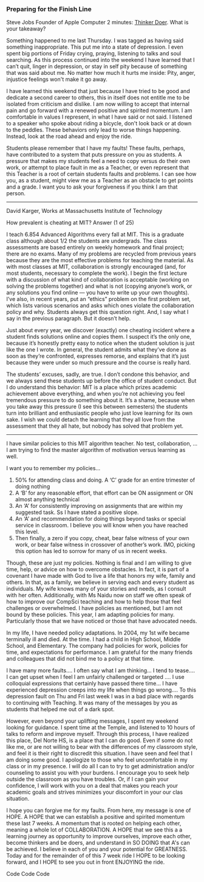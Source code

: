 ### Preparing for the Finish Line
Steve Jobs Founder of Apple Computer 2 minutes: [Thinker Doer](https://www.google.com/search?q=Steve+Jobs+Thinker+Doers&oq=Steve+Jobs+Thinker+Doers&aqs=chrome..69i57.16126j0j7&sourceid=chrome&ie=UTF-8#kpvalbx=_kTZKYoe0KoKckPIPlJWX-Aw20).   What is your takeaway?


Something happened to me last Thursday. I was tagged as having said something inappropriate.  This put me into a state of depression.  I even spent big portions of Friday crying, praying, listening to talks and soul searching.   As this process continued into the weekend I have learned that I can’t quit, linger in depression, or stay in self pity because of something that was said about me.  No matter how much it hurts me inside: Pity, anger, injustice feelings won't make it go away.


I have learned this weekend that just because I have tried to be good and dedicate a second career to others, this in itself does not entitle me to be isolated from criticism and dislike.  I am now willing to accept that internal pain and go forward with a renewed positive and spirited momentum.  I am comfortable in values I represent, in what I have said or not said.  I listened to a speaker who spoke about riding a bicycle, don't look back or at down to the peddles.  These behaviors only lead to worse things happening.  Instead,  look at the road ahead and enjoy the ride.


Students please remember that I have my faults!  These faults, perhaps, have contributed to a system that puts pressure on you as students.  A pressure that makes my students feel a need to copy versus do their own work, or attempt to place fault in me as a Teacher, or even represent that this Teacher is a root of certain students faults and problems.  I can see how you, as a student, might view me as a Teacher as an obstacle to get points and a grade.  I want you to ask your forgiveness if you think I am that person.


----

David Karger, Works at Massachusetts Institute of Technology


How prevalent is cheating at MIT? Answer (1 of 25)


I teach 6.854 Advanced Algorithms every fall at MIT. This is a graduate class although about 1/2 the students are undergrads. The class assessments are based entirely on weekly homework and final project; there are no exams. Many of my problems are recycled from previous years because they are the most effective problems for teaching the material. As with most classes at MIT, collaboration is strongly encouraged (and, for most students, necessary to complete the work). I begin the first lecture with a discussion of what kind of collaboration is acceptable (working on solving the problems together) and what is not (copying anyone’s work, or any solutions you find online — you have to write up your own thoughts). I’ve also, in recent years, put an “ethics” problem on the first problem set, which lists various scenarios and asks which ones violate the collaboration policy and why. Students always get this question right. And, I say what I say in the previous paragraph. But it doesn’t help.


Just about every year, we discover (exactly) one cheating incident where a student finds solutions online and copies them. I suspect it’s the only one, because it’s honestly pretty easy to notice when the student solution is just like the one I wrote. In general, the student admits what they’ve done as soon as they’re confronted, expresses remorse, and explains that it’s just because they were under so much pressure and the course is really hard.


The students’ excuses, sadly, are true. I don’t condone this behavior, and we always send these students up before the office of student conduct. But I do understand this behavior: MIT is a place which prizes academic achievement above everything, and when you’re not achieving you feel tremendous pressure to do something about it. It’s a shame, because when you take away this pressure (I see this between semesters) the students turn into brilliant and enthusiastic people who just love learning for its own sake. I wish we could detach the learning that they all love from the assessment that they all hate, but nobody has solved that problem yet.

----

I have similar policies to this MIT algorithm teacher.  No test, collaboration, ...  I am trying to find the master algorithm of motivation versus learning as well.  


I want you to remember my policies…
1. 50% for attending class and doing.  A ‘C’ grade for an entire trimester of doing nothing
2. A ‘B’ for any reasonable effort, that effort can be ON assignment or ON almost anything technical
3. An ‘A’ for consistently improving on assignments that are within my suggested task.  Ss I have stated a positive  slope.
4. An ‘A’ and recommendation for doing things beyond tasks or special service in classroom.  I believe you will know when you have reached this level.
5. Then finally, a zero if you copy, cheat, bear false witness of your own work, or bear false witness in crossover of another’s work.  IMO, picking this option has led to sorrow for many of us in recent weeks.


Though, these are just my policies.  Nothing is final and I am willing to give time, help, or advice on how to overcome obstacles.  In fact, it is part of a covenant I have made with God to live a life that honors my wife, family and others.  In that, as a family, we believe in serving each and every student as individuals.  My wife knows many of your stories and needs, as I consult with her often.  Additionally, with Ms Naidu now on staff we often speak of how to improve our CompSci teaching and how to help those that feel challenges or overwhelmed.  I have policies as mentioned, but I am not bound by these policies.  This year, I am adapting policies for many.  Particularly those that we have noticed or those that have advocated needs.


In my life, I have needed policy adaptations.  In 2004, my 1st wife became terminally ill and died.  At the time. I had a child in High School, Middle School, and Elementary.  The company had policies for work, policies for time, and expectations for performance.  I am grateful for the many friends and colleagues that did not bind me to a policy at that time.  


I have many more faults…. I often say what I am thinking… I tend to tease…. I can get upset when I feel I am unfairly challenged or targeted …. I use colloquial expressions that certainly have passed there time… I have experienced depression creeps into my life when things go wrong…. To this depression fault on Thu and Fri last week I was in a bad place with regards to continuing with Teaching.  It was many of the messages by you as students that helped me out of a dark spot.


However, even beyond your uplifting messages, I spent my weekend looking for guidance.  I spent time at the Temple, and listened to 10 hours of talks to reform and improve myself.  Through this process, I have realized this place, Del Norte HS, is a place that I can do good.  Even if some do not like me, or are not willing to bear with the differences of my classroom style, and feel it is their right to discredit this situation.  I have seen and feel that I am doing some good.  I apologize to those who feel uncomfortable in my class or in my presence.  I will do all I can to try to get administration and/or counseling to assist you with your burdens.  I encourage you to seek help outside the classroom as you have troubles.  Or, if I can gain your confidence, I will work with you on a deal that makes you reach your academic goals and strives minimizes your discomfort in your our clas situation.


I hope you can forgive me for my faults.  From here, my message is one of HOPE.   A HOPE that we can establish a positive and spirited momentum these last 7 weeks.  A momentum that is rooted on helping each other, meaning a whole lot of COLLABORATION.  A HOPE that we see this a a learning journey as opportunity to improve ourselves, improve each other, become thinkers and be doers, and understand in SO DOING that A's can be achieved.  I believe in each of you and your potential for GREATNESS.  Today and for the remainder of of this 7 week ride I HOPE to be looking forward, and I HOPE to see you out in front ENJOYING the ride.


Code Code Code



